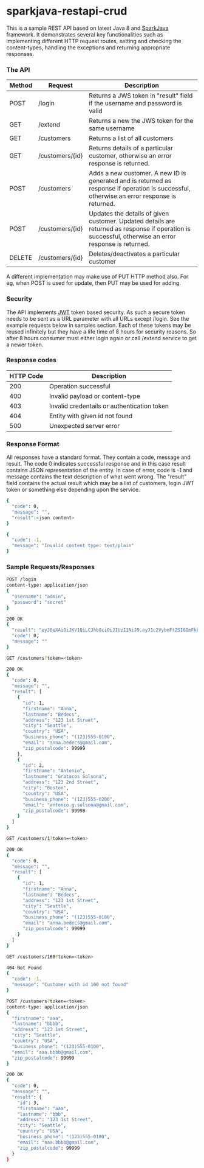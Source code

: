 # sparkjava-restapi-crud

This is a sample REST API based on latest Java 8 and [SparkJava](http://sparkjava.com/) framework. It demonstrates several key functionalities such as implementing different HTTP request routes, setting and checking the content-types, handling the exceptions and returning appropriate responses. 

### The API
| Method | Request  | Description  |
| ------ | ---------- | -------- |
| POST | /login | Returns a JWS token in "result" field if the username and password is valid |
| GET | /extend | Returns a new the JWS token for the same username |
| GET | /customers | Returns a list of all customers |
| GET | /customers/{id} | Returns details of a particular customer, otherwise an error response is returned. |
| POST | /customers | Adds a new customer. A new ID is generated and is returned as response if operation is successful, otherwise an error response is returned. |
| POST | /customers/{id} | Updates the details of given customer. Updated details are returned as response if operation is successful, otherwise an error response is returned. |
| DELETE | /customers/{id} | Deletes/deactivates a particular customer |

A different implementation may make use of PUT HTTP method also. For eg, when POST is used for update, then PUT may be used for adding. 

### Security
The API implements [JWT](https://jwt.io/) token based security. As such a secure token needs to be sent as a URL parameter with all URLs except /login. See the example requests below in samples section. Each of these tokens may be reused infinitely but they have a life time of 8 hours for security reasons. So after 8 hours consumer must either login again or call /extend service to get a newer token. 

### Response codes
| HTTP Code | Description  |
| ------ | -------- |
| 200 | Operation successful |
| 400 | Invalid payload or content-type |
| 403 | Invalid credentails or authentication token |
| 404 | Entity with given id not found |
| 500 | Unexpected server error |

### Response Format
All responses have a standard format. They contain a code, message and result. The code 0 indicates successful response and in this case result contains JSON representation of the entity. In case of error, code is -1 and message contains the text description of what went wrong.
The "result" field contains the actual result which may be a list of customers, login JWT token or something else depending upon the service.

```sh
{
  "code": 0,
  "message": "",
  "result":<json content>
}
```
```sh
{
  "code": -1,
  "message": "Invalid content type: text/plain"
}
```

### Sample Requests/Responses

```sh
POST /login
content-type: application/json
{
  "username": "admin",
  "password": "secret"
}
```
```sh
200 OK
{
  "result": "eyJ0eXAiOiJKV1QiLCJhbGciOiJIUzI1NiJ9.eyJ1c2VybmFtZSI6ImFkbWluIiwidGltZXN0YW1wIjoxNDU4NjUxMDI0NTAwfQ.Nsq66NVlrNxbuNChSRacM1VKsEeT_hp8OBbW5z_xjPk",
  "code": 0,
  "message": ""
}
```

```sh
GET /customers?token=<token>
```
```sh
200 OK
{
  "code": 0,
  "message": "",
  "result": [
    {
      "id": 1,
      "firstname": "Anna",
      "lastname": "Bedecs",
      "address": "123 1st Street",
      "city": "Seattle",
      "country": "USA",
      "business_phone": "(123)555-0100",
      "email": "anna.bedecs@gmail.com",
      "zip_postalcode": 99999
    },
    {
      "id": 2,
      "firstname": "Antonio",
      "lastname": "Gratacos Solsona",
      "address": "123 2nd Street",
      "city": "Boston",
      "country": "USA",
      "business_phone": "(123)555-0200",
      "email": "antonio.g.solsona@gmail.com",
      "zip_postalcode": 99998
    }
  ]
}
```

```sh
GET /customers/1?token=<token>
```
```sh
200 OK
{
  "code": 0,
  "message": "",
  "result": [
    {
      "id": 1,
      "firstname": "Anna",
      "lastname": "Bedecs",
      "address": "123 1st Street",
      "city": "Seattle",
      "country": "USA",
      "business_phone": "(123)555-0100",
      "email": "anna.bedecs@gmail.com",
      "zip_postalcode": 99999
    }
  ]
}
```

```sh
GET /customers/100?token=<token>
```
```sh
404 Not Found
{
  "code": -1,
  "message": "Customer with id 100 not found"
}
```

```sh
POST /customers?token=<token>
content-type: application/json
{
  "firstname": "aaa",
  "lastname": "bbbb",
  "address": "123 1st Street",
  "city": "Seattle",
  "country": "USA",
  "business_phone": "(123)555-0100",
  "email": "aaa.bbbb@gmail.com",
  "zip_postalcode": 99999
}
```
```sh
200 OK
{
  "code": 0,
  "message": "",
  "result": {
    "id": 3,
    "firstname": "aaa",
    "lastname": "bbb",
    "address": "123 1st Street",
    "city": "Seattle",
    "country": "USA",
    "business_phone": "(123)555-0100",
    "email": "aaa.bbbb@gmail.com",
    "zip_postalcode": 99999
  }
}
```
